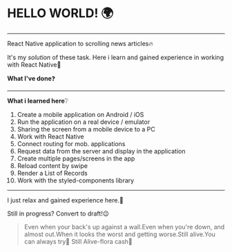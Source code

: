 # HELLO WORLD! :earth_africa:
**********
React Native application to scrolling news articles:fire:

It's my *solution* of these task. Here i learn and gained experience in working with React Native:blue_heart:

**What I've done**:question:
**********
**What i learned here**:grey_question:

1. Create a mobile application on Android / iOS
2. Run the application on a real device / emulator
3. Sharing the screen from a mobile device to a PC
4. Work with React Native
5. Connect routing for mob. applications
6. Request data from the server and display in the application
7. Create multiple pages/screens in the app
8. Reload content by swipe
9. Render a List of Records
10. Work with the styled-components library
**********
I just relax and gained experience here.:metal:

Still in progress? Convert to draft!:wink:

>Even when your back's up against a wall.Even when you're down, and almost out.When it looks the worst and getting worse.Still alive.You can always try:microphone: Still Alive-flora cash:hibiscus: 
